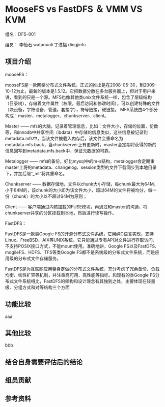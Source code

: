 #  MooseFS vs FastDFS  ＆ VMM VS KVM #

  组名：DFS-001   

  组员：
    李怡石 watanuoli
    丁进福 dingjinfu
   




## 项目介绍 ##
mooseFS：

   mooseFS是一款网络分布式文件系统。正式的推出是在2008-05-30，到2009-10-12为止，最新的版本是1.5.12。它把数据分散在多台服务器上，但对于用户来讲，看到的只是一个源。MFS也像其他类unix文件系统一样，包含了层级结构（目录树），存储着文件属性（权限，最后访问和修改时间），可以创建特殊的文件（块设备，字符设备，管道，套接字），符号链接，硬链接。
   MFS系统由4个部分构成：master、metalogger、chunkserver、client。
   
   Master —— mfs的大脑，记录着管理信息，比如：文件大小，存储的位置，份数等，和innodb中共享空间（ibdata）中存储的信息类似，这些信息被记录到metadata.mfs中，当该文件被载入内存后，该文件会重命名为metadata.mfs.back，当chunkserver上有更新时，master会定期将获得的新的信息回写到metadata.mfs.back中，保证元数据的可靠。

   Metalogger —— mfs的备份，好比mysql中的m-s结构，metalogger会定期重master上将的metadata、changelog、session类型的文件下载同步到本地目录下，并加后缀”_ml”将其重命名。

   Chunkserver —— 数据存储地，文件以chunk大小存储，每chunk最大为64M，小于64M的，该chunk的大小即为该文件大小，超过64M的文件将被均分，每一份（chunk）的大小以不超过64M为原则；

   Client —— 客户端通过内核加载的FUSE模块，再通过和master的沟通，将chunkserver共享的分区挂载到本地，然后进行读写操作。
   
FastDFS： 

   FastDFS是一款类Google FS的开源分布式文件系统，它用纯C语言实现，支持Linux、FreeBSD、AIX等UNIX系统。它只能通过专有API对文件进行存取访问，不支持POSIX接口方式，不能mount使用。准确地讲，Google FS以及FastDFS、mogileFS、HDFS、TFS等类Google FS都不是系统级的分布式文件系统，而是应用级的分布式文件存储服务。

   FastDFS是为互联网应用量身定做的分布式文件系统，充分考虑了冗余备份、负载均衡、线性扩容等机制，并注重高可用、高性能等指标。和现有的类Google FS分布式文件系统相比，FastDFS的架构和设计理念有其独到之处，主要体现在轻量级、分组方式和对等结构三个方面

## 功能比较 ##

   aaa
## 其他比较 ##
   bbb

## 结合自身需要评估后的结论 ##


## 组员贡献 ##


## 参考资料 ##
